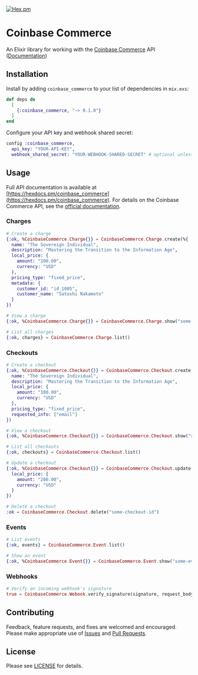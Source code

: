 [![Hex.pm](https://img.shields.io/hexpm/v/coinbase_commerce.svg?maxAge=2592000)](https://hex.pm/packages/coinbase_commerce)

# Coinbase Commerce

An Elixir library for working with the [Coinbase Commerce](https://commerce.coinbase.com/) API ([Documentation](https://hexdocs.pm/coinbase_commerce))

## Installation

Install by adding `coinbase_commerce` to your list of dependencies in `mix.exs`:

```elixir
def deps do
  [
    {:coinbase_commerce, "~> 0.1.0"}
  ]
end
```

Configure your API key and webhook shared secret:

```elixir
config :coinbase_commerce,
  api_key: "YOUR-API-KEY",
  webhook_shared_secret: "YOUR-WEBHOOK-SHARED-SECRET" # optional unless using webhooks
```

## Usage
Full API documentation is available at [https://hexdocs.pm/coinbase_commerce](https://hexdocs.pm/coinbase_commerce). For details on the Coinbase Commerce API, see the [official documentation](https://commerce.coinbase.com/docs/api).

### Charges

```elixir
# Create a charge
{:ok, %CoinbaseCommerce.Charge{}} = CoinbaseCommerce.Charge.create(%{
  name: "The Sovereign Individual",
  description: "Mastering the Transition to the Information Age",
  local_price: {
    amount: "100.00",
    currency: "USD"
  },
  pricing_type: "fixed_price",
  metadata: {
    customer_id: "id_1005",
    customer_name: "Satoshi Nakamoto"
  }
})

# View a charge
{:ok, %CoinbaseCommerce.Charge{}} = CoinbaseCommerce.Charge.show("some-charge-id")

# List all charges
{:ok, charges} = CoinbaseCommerce.Charge.list()
```

### Checkouts

```elixir
# Create a checkout
{:ok, %CoinbaseCommerce.Checkout{}} = CoinbaseCommerce.Checkout.create(%{
  name: "The Sovereign Individual",
  description: "Mastering the Transition to the Information Age",
  local_price: {
    amount: "100.00",
    currency: "USD"
  },
  pricing_type: "fixed_price",
  requested_info: ["email"]
})

# View a checkout
{:ok, %CoinbaseCommerce.Checkout{}} = CoinbaseCommerce.Checkout.show("some-checkout-id")

# List all checkouts
{:ok, checkouts} = CoinbaseCommerce.Checkout.list()

# Update a checkout
{:ok, %CoinbaseCommerce.Checkout{}} = CoinbaseCommerce.Checkout.update(%{
  local_price: {
    amount: "200.00",
    currency: "USD"
  }
})

# Delete a checkout
:ok = CoinbaseCommerce.Checkout.delete("some-checkout-id")
```

### Events

```elixir
# List events
{:ok, events} = CoinbaseCommerce.Event.list()

# Show an event
{:ok, %CoinbaseCommerce.Event{}} = CoinbaseCommerce.Event.show("some-event-id")
```

### Webhooks

```elixir
# Verify an incoming webhook's signature
true = CoinbaseCommerce.Webook.verify_signature(signature, request_body)
```

## Contributing
Feedback, feature requests, and fixes are welcomed and encouraged. Please make appropriate use of [Issues](https://github.com/allenan/coinbase_commerce/issues) and [Pull Requests](https://github.com/allenan/coinbase_commerce/pulls).

## License
Please see [LICENSE](https://github.com/allenan/coinbase_commerce/blob/master/LICENSE) for details.
